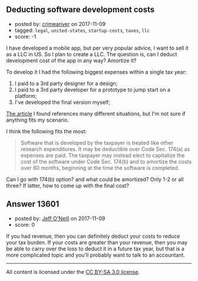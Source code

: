 ## Deducting software development costs

- posted by: [crimeariver](https://stackexchange.com/users/65427/crimeariver) on 2017-11-09
- tagged: `legal`, `united-states`, `startup-costs`, `taxes`, `llc`
- score: -1

I have developed a mobile app, but per very popular advice, I want to sell it as a LLC in US. So I plan to create a LLC. The question is, can I deduct development cost of the app in any way? Amortize it?

To develop it I had the following biggest expenses within a single tax year:

 1. I paid to a 3rd party designer for a design;
 2. I paid to a 3rd party developer for a prototype to jump start on a platform;
 3. I've developed the final version myself;

[The article][1] I found references many different situations, but I'm not sure if anything fits my scenario. 

I think the following fits the most:

> Software that is developed by the taxpayer is treated like other research expenditures. It may be deductible over Code Sec. 174(a) as expenses are paid. The taxpayer may instead elect to capitalize the cost of the software under Code Sec. 174(b) and to amortize the costs over 60 months, beginning at the time the software is completed.

Can I go with 174(b) option? and what could be amortized? Only 1-2 or all three? If latter, how to come up with the final cost? 

  [1]: http://dwdcpa.com/blog/deducting-computer-software-and-development-costs


## Answer 13601

- posted by: [Jeff O'Neill](https://stackexchange.com/users/46273/jeff-o-neill) on 2017-11-09
- score: 0

If you had revenue, then you can definitely deduct your costs to reduce your tax burden.  If your costs are greater than your revenue, then you may be able to carry over the loss to deduct it in a future tax year, but that is a more complicated topic and you'll probably want to talk to an accountant.




---

All content is licensed under the [CC BY-SA 3.0 license](https://creativecommons.org/licenses/by-sa/3.0/).
